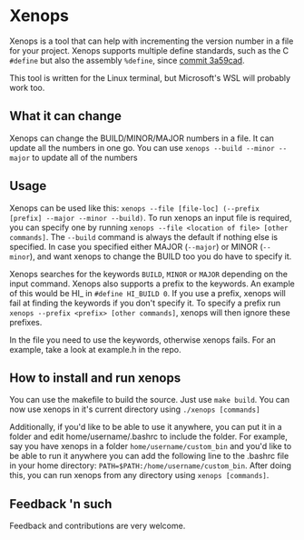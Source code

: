 # Xenops

Xenops is a tool that can help with incrementing the version number in a file for your project. Xenops supports multiple define standards, such as the C `#define` but also the assembly `%define`, since [commit 3a59cad](https://github.com/m44rtn/xenops/commit/3a59cade2cd184dc7363db343e27151ef0b66a01).

This tool is written for the Linux terminal, but Microsoft's WSL will probably work too.


## What it can change
Xenops can change the BUILD/MINOR/MAJOR numbers in a file. It can update all the numbers in one go. You can use
`xenops --build --minor --major` to update all of the numbers

## Usage
Xenops can be used like this: `xenops --file [file-loc] (--prefix [prefix] --major --minor --build)`. To run xenops an input file is required, you can specify one by running `xenops --file <location of file> [other commands]`. The `--build` command is always the default if nothing else is specified. In case you specified either MAJOR (`--major`) or MINOR (`--minor`), and want xenops to change the BUILD too you do have to specify it.

Xenops searches for the keywords `BUILD`, `MINOR` or `MAJOR` depending on the input command. Xenops also supports a prefix to the keywords. An example of this would be HI_ in `#define HI_BUILD 0`. If you use a prefix, xenops will fail at finding the keywords if you don't specify it. To specify a prefix run `xenops --prefix <prefix> [other commands]`, xenops will then ignore these prefixes.

In the file you need to use the keywords, otherwise xenops fails. 
For an example, take a look at example.h in the repo.

## How to install and run xenops
You can use the makefile to build the source. Just use 
`make build`.
You can now use xenops in it's current directory using
`./xenops [commands]`

Additionally, if you'd like to be able to use it anywhere, you can put it in a folder and edit home/username/.bashrc
to include the folder. For example, say you have xenops in a folder `home/username/custom_bin`
and you'd like to be able to run it anywhere you can add the following line to the .bashrc file in your home directory:
`PATH=$PATH:/home/username/custom_bin`. After doing this, you can run xenops from any directory using
`xenops [commands]`.

## Feedback 'n such
Feedback and contributions are very welcome.

